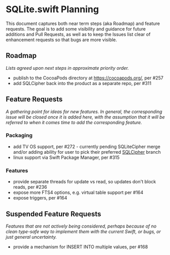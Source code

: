 # SQLite.swift Planning

This document captures both near term steps (aka Roadmap) and feature requests. 
The goal is to add some visibility and guidance for future additions and Pull Requests, as well as to keep the Issues list clear of enhancement requests so that bugs are more visible.

## Roadmap

_Lists agreed upon next steps in approximate priority order._

 * publish to the CocoaPods directory at https://cocoapods.org/, per #257
 * add SQLCipher back into the product as a separate repo, per #311


## Feature Requests

_A gathering point for ideas for new features. In general, the corresponding issue will be closed once it is added here, with the assumption that it will be referred to when it comes time to add the corresponding feature._

### Packaging

 * add TV OS support, per #272 - currently pending SQLiteCipher merge and/or adding ability for user to pick their preferred [SQLCipher](https://github.com/sqlcipher/sqlcipher) branch
 * linux support via Swift Package Manager, per #315

### Features

 * provide separate threads for update vs read, so updates don't block reads, per #236
 * expose more FTS4 options, e.g. virtual table support per #164
 * expose triggers, per #164

## Suspended Feature Requests

_Features that are not actively being considered, perhaps because of no clean type-safe way to implement them with the current Swift, or bugs, or just general uncertainty._

 * provide a mechanism for INSERT INTO multiple values, per #168 
